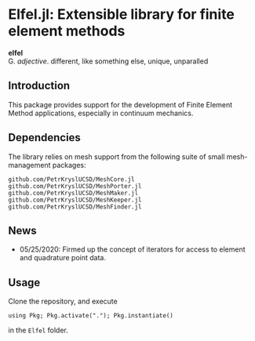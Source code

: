 # Elfel.jl: Extensible library for finite element methods

**elfel**<br>
G. *adjective*. different, like something else, unique, unparalled

## Introduction

This package provides support for the development of Finite Element Method applications, especially in continuum mechanics.

## Dependencies

The library relies on mesh support from the following suite of small mesh-management packages:
```
github.com/PetrKryslUCSD/MeshCore.jl
github.com/PetrKryslUCSD/MeshPorter.jl
github.com/PetrKryslUCSD/MeshMaker.jl
github.com/PetrKryslUCSD/MeshKeeper.jl    
github.com/PetrKryslUCSD/MeshFinder.jl    
```

## News

- 05/25/2020: Firmed up the concept of iterators for access to element and quadrature point data.


## Usage

Clone the repository, and execute
```
using Pkg; Pkg.activate("."); Pkg.instantiate()
```
in the `Elfel` folder.